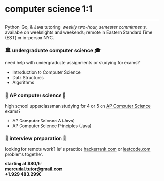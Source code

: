 <style>
body {
    background-image: url('images/quality-watercolor.jpg');
    background-repeat: no-repeat;
    background-size: 100% 100%;
}
</style>

# computer science 1:1

---

Python, Go, & Java tutoring. *weekly two-hour, semester commitments.* 
available on weeknights and weekends; remote in Eastern Standard Time (EST) or in-person NYC.

### 🏛️ undergraduate computer science ‍🎓

need help with undergraduate assignments or studying for exams?
- Introduction to Computer Science
- Data Structures
- Algorithms

### 🏫 AP computer science 🏡

high school upperclassman studying for 4 or 5 on [AP Computer Science](https://apcentral.collegeboard.org/courses/ap-computer-science-a/exam) exams?
- AP Computer Science A (Java)
- AP Computer Science Principles (Java)

### ‍💼 interview preparation 🧙

looking for remote work? let's practice [hackerrank.com](https://www.hackerrank.com) or [leetcode.com](https://leetcode.com) problems together.

**starting at $80/hr**  
**<mercurial.tutor@gmail.com>**  
**+1.929.483.2996**